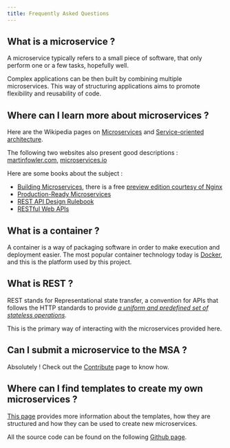 ```yaml
---
title: Frequently Asked Questions
---
```


## What is a microservice ?

A microservice typically refers to a small piece of software, that only perform
one or a few tasks, hopefully well.

Complex applications can be then built by combining multiple microservices. This
way of structuring applications aims to promote flexibility and reusability of code.

## Where can I learn more about microservices ?

Here are the Wikipedia pages on [Microservices](https://en.wikipedia.org/wiki/Microservices)
and [Service-oriented architecture](https://en.wikipedia.org/wiki/Service-oriented_architecture).

The following two websites also present good descriptions :
[martinfowler.com](http://www.martinfowler.com/articles/microservices.html),
[microservices.io](http://microservices.io/patterns/microservices.html)

Here are some books about the subject :

* [Building Microservices](https://smile.amazon.com/Building-Microservices-Designing-Fine-Grained-Systems/dp/1491950358), there is a free [preview edition courtesy of Nginx](https://www.nginx.com/wp-content/uploads/2015/01/Building_Microservices_Nginx.pdf)
* [Production-Ready Microservices](https://smile.amazon.com/Production-Ready-Microservices-Standardized-Engineering-Organization/dp/1491965975)
* [REST API Design Rulebook](https://smile.amazon.com/REST-Design-Rulebook-Mark-Masse/dp/1449310508)
* [RESTful Web APIs](https://smile.amazon.com/RESTful-Web-APIs-Services-Changing/dp/1449358063)

## What is a container ?

A container is a way of packaging software in order to make execution and deployment easier. The most popular container technology today is [Docker](https://www.docker.com/what-docker), and this is the platform used by this project.

## What is REST ?

REST stands for Representational state transfer, a convention for APIs that follows the HTTP standards to provide [*a uniform and predefined set of stateless operations*](https://en.wikipedia.org/wiki/Representational_state_transfer).

This is the primary way of interacting with the microservices provided here.

## Can I submit a microservice to the MSA ?

Absolutely ! Check out the [Contribute](/contribute) page to know how.

## Where can I find templates to create my own microservices ?

[This page](/templates) provides more information about the templates, how they are structured and how they can be used to create new microservices.

All the source code can be found on the following [Github page](https://github.com/TheMicroservicesAgency).
